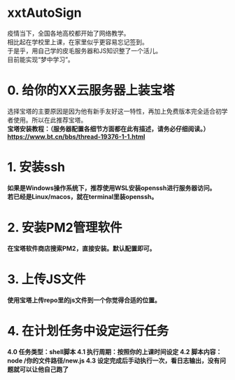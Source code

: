 # xxtAutoSign

疫情当下，全国各地高校都开始了网络教学。
<br>相比起在学校里上课，在家里似乎更容易忘记签到。<br>
于是乎，用自己学的皮毛服务器和JS知识整了一个活儿。<br>
目前能实现“梦中学习”。


# 0. 给你的XX云服务器上装宝塔<br>
选择宝塔的主要原因是因为他有新手友好这一特性，再加上免费版本完全适合初学者使用。所以在此推荐宝塔。<br>
<b>宝塔安装教程：（服务器配置各细节方面都在此有描述，请务必仔细阅读。）<b>https://www.bt.cn/bbs/thread-19376-1-1.html


# 1. 安装ssh<br>
如果是Windows操作系统下，推荐使用WSL安装openssh进行服务器访问。<br>
若已经是Linux/macos，就在terminal里装openssh。

# 2. 安装PM2管理软件<br>
在宝塔软件商店搜索PM2，直接安装。默认配置即可。

# 3. 上传JS文件<br>
使用宝塔上传repo里的js文件到一个你觉得合适的位置。<br>

# 4. 在计划任务中设定运行任务<br>
  4.0   任务类型：shell脚本
  4.1   执行周期：按照你的上课时间设定
  4.2   脚本内容：node /你的文件路径/new.js
  4.3   设定完成后手动执行一次，看日志输出，没有问题就可以让他自己跑了
